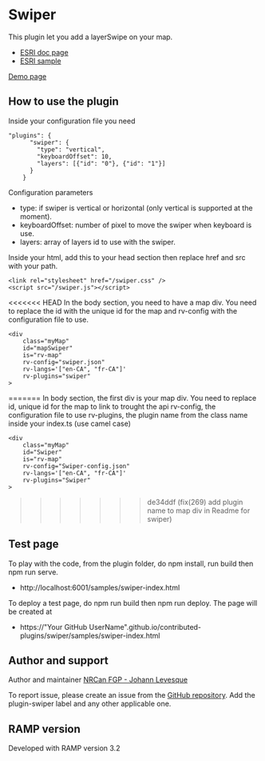 # Swiper
This plugin let you add a layerSwipe on your map.
- [ESRI doc page](https://developers.arcgis.com/javascript/3/jsapi/layerswipe-amd.html)
- [ESRI sample](https://developers.arcgis.com/javascript/3/jssamples/widget_swipe.html)

[Demo page](https://jolevesq.github.io/contributed-plugins/swiper/samples/swiper-index.html)

## How to use the plugin
Inside your configuration file you need
```
"plugins": {
      "swiper": {
        "type": "vertical",
        "keyboardOffset": 10,
        "layers": [{"id": "0"}, {"id": "1"}]
      }
    }
```

Configuration parameters
- type: if swiper is vertical or horizontal (only vertical is supported at the moment).
- keyboardOffset: number of pixel to move the swiper when keyboard is use.
- layers: array of layers id to use with the swiper.

Inside your html, add this to your head section then replace href and src with your path.
```
<link rel="stylesheet" href="/swiper.css" />
<script src="/swiper.js"></script>
```
<<<<<<< HEAD
In the body section, you need to have a map div. You need to replace the id with the unique id for the map and rv-config with the configuration file to use.
```
<div
    class="myMap"
    id="mapSwiper"
    is="rv-map"
    rv-config="swiper.json"
    rv-langs='["en-CA", "fr-CA"]'
    rv-plugins="swiper"
>
```

=======
In body section, the first div is your map div. You need to replace
id, unique id for the map to link to trought the api
rv-config, the configuration file to use
rv-plugins, the plugin name from the class name inside your index.ts (use camel case)
```
<div
    class="myMap"
    id="Swiper"
    is="rv-map"
    rv-config="Swiper-config.json"
    rv-langs='["en-CA", "fr-CA"]'
    rv-plugins="Swiper"
>
```
>>>>>>> de34ddf (fix(269) add plugin name to map div in Readme for swiper)
## Test page
To play with the code, from the plugin folder, do npm install, run build then npm run serve.
- http://localhost:6001/samples/swiper-index.html

To deploy a test page, do npm run build then npm run deploy. The page will be created at
- https://"Your GitHub UserName".github.io/contributed-plugins/swiper/samples/swiper-index.html

## Author and support
Author and maintainer [NRCan FGP - Johann Levesque](https://github.com/jolevesq)

To report issue, please create an issue from the [GitHub repository](https://github.com/fgpv-vpgf/contributed-plugins/issues). Add the plugin-swiper label and any other applicable one.

## RAMP version
Developed with RAMP version 3.2